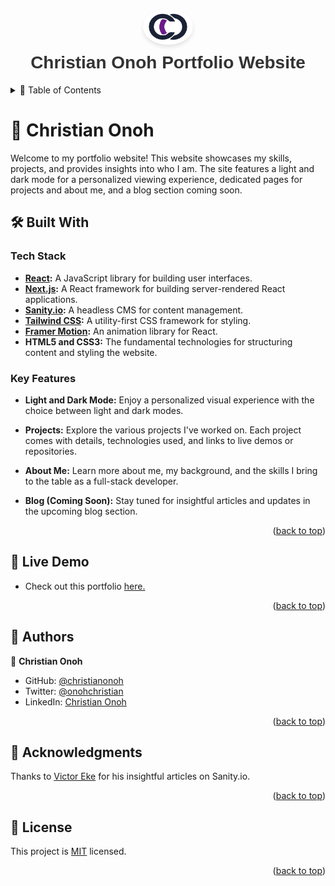 <a name="readme-top"></a>

<div align="center">
  <img src="/public/logo.svg" alt="logo" width="80" height="auto" style="border-radius: 50%; box-shadow: 0 4px 6px rgba(0, 0, 0, 0.1);"/>
  <h1 style="font-family: 'Arial', sans-serif; color: #333; font-weight: bold; margin-top: 10px;">Christian Onoh Portfolio Website</h1>
</div>

<!-- TABLE OF CONTENTS -->
<details>
<summary> 📗 Table of Contents</summary>

- [📖 About the Project](#about-project)
  - [🛠 Built With](#built-with)
    - [Tech Stack](#tech-stack)
    - [Key Features](#key-features)
  - [🚀 Link to Live Demo](#liveDemo)
- [👥 Authors](#authors)
- [🙏 Acknowledgements](#acknowledgements)
<!-- - [❓ FAQ (OPTIONAL)](#faq) -->
- [📝 License](#license)
</details>
<!-- PROJECT DESCRIPTION -->

# 📑 Christian Onoh <a name="about-project"></a>

Welcome to my portfolio website! This website showcases my skills, projects, and provides insights into who I am. The site features a light and dark mode for a personalized viewing experience, dedicated pages for projects and about me, and a blog section coming soon.

## 🛠 Built With <a name="built-with"></a>

### Tech Stack <a name="tech-stack"></a>

- **[React](https://react.dev/):** A JavaScript library for building user interfaces.
- **[Next.js](https://nextjs.org/):** A React framework for building server-rendered React applications.
- **[Sanity.io](https://www.sanity.io/):** A headless CMS for content management.
- **[Tailwind CSS](https://tailwindcss.com/):** A utility-first CSS framework for styling.
- **[Framer Motion](https://www.framer.com/motion/):** An animation library for React.
- **HTML5 and CSS3:** The fundamental technologies for structuring content and styling the website.

<!-- Features -->

### Key Features <a name="key-features"></a>

- **Light and Dark Mode:** Enjoy a personalized visual experience with the choice between light and dark modes.

- **Projects:** Explore the various projects I've worked on. Each project comes with details, technologies used, and links to live demos or repositories.

- **About Me:** Learn more about me, my background, and the skills I bring to the table as a full-stack developer.

- **Blog (Coming Soon):** Stay tuned for insightful articles and updates in the upcoming blog section.

<p align="right">(<a href="#readme-top">back to top</a>)</p>

<!-- LIVE DEMO -->

## 🚀 Live Demo<a name="liveDemo"></a>

- Check out this portfolio [here.](https://christianonoh.vercel.app/)

<p align="right">(<a href="#readme-top">back to top</a>)</p>

<!-- AUTHORS -->

## 👥 Authors <a name="authors"></a>

👤 **Christian Onoh**

- GitHub: [@christianonoh](https://github.com/christianonoh)
- Twitter: [@onohchristian](https://twitter.com/onohchristian)
- LinkedIn: [Christian Onoh](https://www.linkedin.com/in/christianonoh)

<p align="right">(<a href="#readme-top">back to top</a>)</p>

<!-- ACKNOWLEDGEMENTS -->

## 🙏 Acknowledgments <a name="acknowledgements"></a>

Thanks to [Victor Eke](https://github.com/Evavic44) for his insightful articles on Sanity.io.

<p align="right">(<a href="#readme-top">back to top</a>)</p>

<!-- LICENSE -->

## 📝 License <a name="license"></a>

This project is [MIT](./LICENSE) licensed.

<p align="right">(<a href="#readme-top">back to top</a>)</p>
